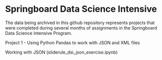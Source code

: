 # Springboard Data Science Intensive

The data being archived in this github repository represents projects that were completed during several months of assignments in the Springboard Data Science Intensive Program.

Project 1 -
Using Python Pandas to work with JSON and XML files 

Working with JSON (sliderule_dsi_json_exercise.ipynb)
